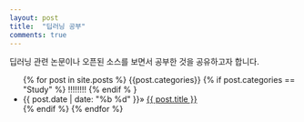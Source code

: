 ```yaml
---
layout: post
title:  "딥러닝 공부"
comments: true
---
```


딥러닝 관련 논문이나 오픈된 소스를 보면서 공부한 것을 공유하고자 합니다.

<div class="home">
  <ul class="post-list">
    {% for post in site.posts %}
    {{post.categories}}
        {% if post.categories == "Study" %} !!!!!!!!
        {% endif % }
        <li>
            <span>{{ post.date | date: "%b %d" }}</span>» <a href="{{ site.baseurl}}{{ post.url }}">
            {{ post.title }}</a>
        </li>
        {% endif %}
    {% endfor %}
  </ul>
</div>